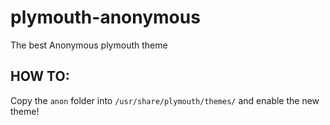 # plymouth-anonymous
The best Anonymous plymouth theme

## HOW TO:
Copy the `anon` folder into `/usr/share/plymouth/themes/` and enable the new theme!
